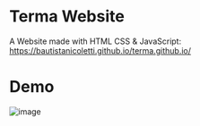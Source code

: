 # Terma Website
A Website made with HTML CSS & JavaScript:
https://bautistanicoletti.github.io/terma.github.io/
# Demo
![image](https://user-images.githubusercontent.com/127623248/226105319-cb75bb2d-aa5e-448c-a41d-687184f26f09.png)

